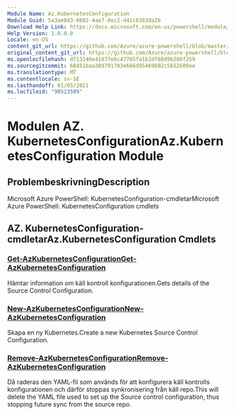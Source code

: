 ```yaml
---
Module Name: Az.KubernetesConfiguration
Module Guid: 5a3ae8d3-8682-4ae7-8ec2-d41c0383da2b
Download Help Link: https://docs.microsoft.com/en-us/powershell/module/az.kubernetesconfiguration
Help Version: 1.0.0.0
Locale: en-US
content_git_url: https://github.com/Azure/azure-powershell/blob/master/src/KubernetesConfiguration/help/Az.KubernetesConfiguration.md
original_content_git_url: https://github.com/Azure/azure-powershell/blob/master/src/KubernetesConfiguration/help/Az.KubernetesConfiguration.md
ms.openlocfilehash: d713146e41877ebc47765fa1b1df88d9b286f259
ms.sourcegitcommit: 68451baa389791703e666d95469602c5652609ee
ms.translationtype: MT
ms.contentlocale: sv-SE
ms.lasthandoff: 01/05/2021
ms.locfileid: "98523509"
---
```

# <span data-ttu-id="6cf25-101">Modulen AZ. KubernetesConfiguration</span><span class="sxs-lookup"><span data-stu-id="6cf25-101">Az.KubernetesConfiguration Module</span></span>
## <span data-ttu-id="6cf25-102">Problembeskrivning</span><span class="sxs-lookup"><span data-stu-id="6cf25-102">Description</span></span>
<span data-ttu-id="6cf25-103">Microsoft Azure PowerShell: KubernetesConfiguration-cmdletar</span><span class="sxs-lookup"><span data-stu-id="6cf25-103">Microsoft Azure PowerShell: KubernetesConfiguration cmdlets</span></span>

## <span data-ttu-id="6cf25-104">AZ. KubernetesConfiguration-cmdletar</span><span class="sxs-lookup"><span data-stu-id="6cf25-104">Az.KubernetesConfiguration Cmdlets</span></span>
### [<span data-ttu-id="6cf25-105">Get-AzKubernetesConfiguration</span><span class="sxs-lookup"><span data-stu-id="6cf25-105">Get-AzKubernetesConfiguration</span></span>](Get-AzKubernetesConfiguration.md)
<span data-ttu-id="6cf25-106">Hämtar information om käll kontroll konfigurationen.</span><span class="sxs-lookup"><span data-stu-id="6cf25-106">Gets details of the Source Control Configuration.</span></span>

### [<span data-ttu-id="6cf25-107">New-AzKubernetesConfiguration</span><span class="sxs-lookup"><span data-stu-id="6cf25-107">New-AzKubernetesConfiguration</span></span>](New-AzKubernetesConfiguration.md)
<span data-ttu-id="6cf25-108">Skapa en ny Kubernetes.</span><span class="sxs-lookup"><span data-stu-id="6cf25-108">Create a new Kubernetes Source Control Configuration.</span></span>

### [<span data-ttu-id="6cf25-109">Remove-AzKubernetesConfiguration</span><span class="sxs-lookup"><span data-stu-id="6cf25-109">Remove-AzKubernetesConfiguration</span></span>](Remove-AzKubernetesConfiguration.md)
<span data-ttu-id="6cf25-110">Då raderas den YAML-fil som används för att konfigurera käll kontrolls konfigurationen och därför stoppas synkronisering från käll repo.</span><span class="sxs-lookup"><span data-stu-id="6cf25-110">This will delete the YAML file used to set up the Source control configuration, thus stopping future sync from the source repo.</span></span>

